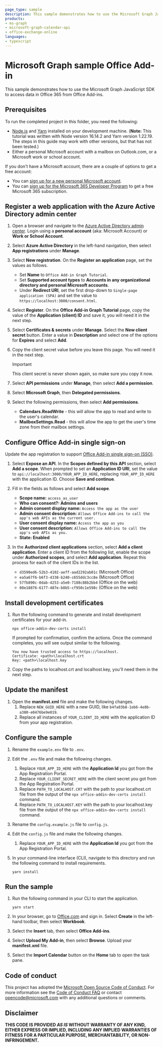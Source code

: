 ```yaml
---
page_type: sample
description: This sample demonstrates how to use the Microsoft Graph JavaScript SDK to access data in Office 365 from Office Add-ins.
products:
- ms-graph
- microsoft-graph-calendar-api
- office-exchange-online
languages:
- typescript
---
```


# Microsoft Graph sample Office Add-in

This sample demonstrates how to use the Microsoft Graph JavaScript SDK to access data in Office 365 from Office Add-ins.

## Prerequisites

To run the completed project in this folder, you need the following:

- [Node.js](https://nodejs.org) and [Yarn](https://yarnpkg.com/) installed on your development machine. (**Note:** This tutorial was written with Node version 16.14.2 and Yarn version 1.22.19. The steps in this guide may work with other versions, but that has not been tested.)
- Either a personal Microsoft account with a mailbox on Outlook.com, or a Microsoft work or school account.

If you don't have a Microsoft account, there are a couple of options to get a free account:

- You can [sign up for a new personal Microsoft account](https://signup.live.com/signup?wa=wsignin1.0&rpsnv=12&ct=1454618383&rver=6.4.6456.0&wp=MBI_SSL_SHARED&wreply=https://mail.live.com/default.aspx&id=64855&cbcxt=mai&bk=1454618383&uiflavor=web&uaid=b213a65b4fdc484382b6622b3ecaa547&mkt=E-US&lc=1033&lic=1).
- You can [sign up for the Microsoft 365 Developer Program](https://developer.microsoft.com/microsoft-365/dev-program) to get a free Microsoft 365 subscription.

## Register a web application with the Azure Active Directory admin center

1. Open a browser and navigate to the [Azure Active Directory admin center](https://aad.portal.azure.com). Login using a **personal account** (aka: Microsoft Account) or **Work or School Account**.

1. Select **Azure Active Directory** in the left-hand navigation, then select **App registrations** under **Manage**.

1. Select **New registration**. On the **Register an application** page, set the values as follows.

    - Set **Name** to `Office Add-in Graph Tutorial`.
    - Set **Supported account types** to **Accounts in any organizational directory and personal Microsoft accounts**.
    - Under **Redirect URI**, set the first drop-down to `Single-page application (SPA)` and set the value to `https://localhost:3000/consent.html`.

1. Select **Register**. On the **Office Add-in Graph Tutorial** page, copy the value of the **Application (client) ID** and save it, you will need it in the next step.

1. Select **Certificates & secrets** under **Manage**. Select the **New client secret** button. Enter a value in **Description** and select one of the options for **Expires** and select **Add**.

1. Copy the client secret value before you leave this page. You will need it in the next step.

    > [!IMPORTANT]
    > This client secret is never shown again, so make sure you copy it now.

1. Select **API permissions** under **Manage**, then select **Add a permission**.

1. Select **Microsoft Graph**, then **Delegated permissions**.

1. Select the following permissions, then select **Add permissions**.

    - **Calendars.ReadWrite** - this will allow the app to read and write to the user's calendar.
    - **MailboxSettings.Read** - this will allow the app to get the user's time zone from their mailbox settings.

## Configure Office Add-in single sign-on

Update the app registration to support [Office Add-in single sign-on (SSO)](https://docs.microsoft.com/office/dev/add-ins/develop/sso-in-office-add-ins).

1. Select **Expose an API**. In the **Scopes defined by this API** section, select **Add a scope**. When prompted to set an **Application ID URI**, set the value to `api://localhost:3000/YOUR_APP_ID_HERE`, replacing `YOUR_APP_ID_HERE` with the application ID. Choose **Save and continue**.

1. Fill in the fields as follows and select **Add scope**.

    - **Scope name:** `access_as_user`
    - **Who can consent?: Admins and users**
    - **Admin consent display name:** `Access the app as the user`
    - **Admin consent description:** `Allows Office Add-ins to call the app's web APIs as the current user.`
    - **User consent display name:** `Access the app as you`
    - **User consent description:** `Allows Office Add-ins to call the app's web APIs as you.`
    - **State: Enabled**

1. In the **Authorized client applications** section, select **Add a client application**. Enter a client ID from the following list, enable the scope under **Authorized scopes**, and select **Add application**. Repeat this process for each of the client IDs in the list.

    - `d3590ed6-52b3-4102-aeff-aad2292ab01c` (Microsoft Office)
    - `ea5a67f6-b6f3-4338-b240-c655ddc3cc8e` (Microsoft Office)
    - `57fb890c-0dab-4253-a5e0-7188c88b2bb4` (Office on the web)
    - `08e18876-6177-487e-b8b5-cf950c1e598c` (Office on the web)

## Install development certificates

1. Run the following command to generate and install development certificates for your add-in.

    ```Shell
    npx office-addin-dev-certs install
    ```

    If prompted for confirmation, confirm the actions. Once the command completes, you will see output similar to the following.

    ```Shell
    You now have trusted access to https://localhost.
    Certificate: <path>\localhost.crt
    Key: <path>\localhost.key
    ```

1. Copy the paths to localhost.crt and localhost.key, you'll need them in the next step.

## Update the manifest

1. Open the **manifest.xml** file and make the following changes.
    1. Replace `NEW_GUID_HERE` with a new GUID, like `b4fa03b8-1eb6-4e8b-a380-e0476be9e019`.
    1. Replace all instances of `YOUR_CLIENT_ID_HERE` with the application ID from your app registration.

## Configure the sample

1. Rename the `example.env` file to `.env`.
1. Edit the `.env` file and make the following changes.
    1. Replace `YOUR_APP_ID_HERE` with the **Application Id** you got from the App Registration Portal.
    1. Replace `YOUR_CLIENT_SECRET_HERE` with the client secret you got from the App Registration Portal.
    1. Replace `PATH_TO_LOCALHOST.CRT` with the path to your localhost.crt file from the output of the `npx office-addin-dev-certs install` command.
    1. Replace `PATH_TO_LOCALHOST.KEY` with the path to your localhost.key file from the output of the `npx office-addin-dev-certs install` command.

1. Rename the `config.example.js` file to `config.js`.
1. Edit the `config.js` file and make the following changes.
    1. Replace `YOUR_APP_ID_HERE` with the **Application Id** you got from the App Registration Portal.
1. In your command-line interface (CLI), navigate to this directory and run the following command to install requirements.

    ```Shell
    yarn install
    ```

## Run the sample

1. Run the following command in your CLI to start the application.

    ```Shell
    yarn start
    ```

1. In your browser, go to [Office.com](https://www.office.com/) and sign in. Select **Create** in the left-hand toolbar, then select **Workbook**.

1. Select the **Insert** tab, then select **Office Add-ins**.

1. Select **Upload My Add-in**, then select **Browse**. Upload your **manifest.xml** file.

1. Select the **Import Calendar** button on the **Home** tab to open the task pane.

## Code of conduct

This project has adopted the [Microsoft Open Source Code of Conduct](https://opensource.microsoft.com/codeofconduct/). For more information see the [Code of Conduct FAQ](https://opensource.microsoft.com/codeofconduct/faq/) or contact [opencode@microsoft.com](mailto:opencode@microsoft.com) with any additional questions or comments.

## Disclaimer

**THIS CODE IS PROVIDED *AS IS* WITHOUT WARRANTY OF ANY KIND, EITHER EXPRESS OR IMPLIED, INCLUDING ANY IMPLIED WARRANTIES OF FITNESS FOR A PARTICULAR PURPOSE, MERCHANTABILITY, OR NON-INFRINGEMENT.**
